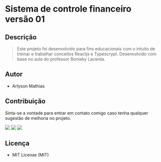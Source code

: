 # Sistema de controle financeiro versão 01

## Descrição

> Este projeto foi desenvolvido para fins educacionais com o intuito de treinar e trabalhar conceitos Reactjs e Typescrypt. Desenvolvido com base no aula do professor Bonieky Lacerda.

## Autor

- Arlyson Mathias

## Contribuição

Sinta-se a vontade para entrar em contato comigo caso tenha qualquer sugestão de melhoria no projeto.

<div>
<a href="https://www.linkedin.com/in/arlyson-teixeira/" target="blank"><img src="https://img.shields.io/badge/-LinkedIn-%230077B5?style=for-the-badge&logo=linkedin&logoColor=white"></a>
<a href="https://instagram.com/arlysonmathias" target="_blank"><img src="https://img.shields.io/badge/-Instagram-%23E4405F?style=for-the-badge&logo=instagram&logoColor=white"></a>
<a href = "mailto:arlysonmathias96@gmail.com"><img src="https://img.shields.io/badge/Gmail-D14836?style=for-the-badge&logo=gmail&logoColor=white" target="_blank"></a>
</div>

## Licença

- MIT License (MIT)
